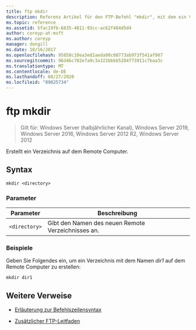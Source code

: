 ```yaml
---
title: ftp mkdir
description: Referenz Artikel für den FTP-Befehl "mkdir", mit dem ein Verzeichnis auf dem Remote Computer erstellt wird.
ms.topic: reference
ms.assetid: 5fac19fb-6835-4011-93cc-ac62f484d5d4
author: coreyp-at-msft
ms.author: coreyp
manager: dongill
ms.date: 10/16/2017
ms.openlocfilehash: 95858c10ea3ed1aeda90c08773ab973f541af987
ms.sourcegitcommit: 96d46c702e7a9c3a321bbbb5284f73911c7baa3c
ms.translationtype: MT
ms.contentlocale: de-DE
ms.lasthandoff: 08/27/2020
ms.locfileid: "89025734"
---
```

# <a name="ftp-mkdir"></a>ftp mkdir

> Gilt für: Windows Server (halbjährlicher Kanal), Windows Server 2019, Windows Server 2016, Windows Server 2012 R2, Windows Server 2012

Erstellt ein Verzeichnis auf dem Remote Computer.

## <a name="syntax"></a>Syntax

```
mkdir <directory>
```

### <a name="parameters"></a>Parameter

| Parameter | Beschreibung |
| --------- | ----------- |
| `<directory>` | Gibt den Namen des neuen Remote Verzeichnisses an. |

### <a name="examples"></a>Beispiele

Geben Sie Folgendes ein, um ein Verzeichnis mit dem Namen *dir1* auf dem Remote Computer zu erstellen:

```
mkdir dir1
```

## <a name="additional-references"></a>Weitere Verweise

- [Erläuterung zur Befehlszeilensyntax](command-line-syntax-key.md)

- [Zusätzlicher FTP-Leitfaden](/previous-versions/orphan-topics/ws.10/cc756013(v=ws.10))
